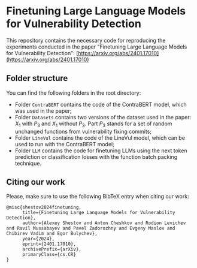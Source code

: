 # Finetuning Large Language Models for Vulnerability Detection

This repository contains the necessary code for reproducing the experiments conducted in the paper "Finetuning Large Language Models for Vulnerability Detection":
[https://arxiv.org/abs/2401.17010](https://arxiv.org/abs/2401.17010)

## Folder structure

You can find the following folders in the root directory:
- Folder `ContraBERT` contains the code of the ContraBERT model, which was used in the paper;
- Folder `Datasets` contains two versions of the dataset used in the paper: $X_1$ with $P_3$ and $X_1$ without $P_3$. Part $P_3$ stands for a set of random unchanged functions from vulnerability fixing commits;
- Folder `LineVul` contains the code of the LineVul model, which can be used to run with the ContraBERT model;
- Folder `LLM` contains the code for finetuning LLMs using the next token prediction or classification losses with the function batch packing technique.

## Citing our work

Please, make sure to use the following BibTeX entry when citing our work:
```
@misc{shestov2024finetuning,
      title={Finetuning Large Language Models for Vulnerability Detection}, 
      author={Alexey Shestov and Anton Cheshkov and Rodion Levichev and Ravil Mussabayev and Pavel Zadorozhny and Evgeny Maslov and Chibirev Vadim and Egor Bulychev},
      year={2024},
      eprint={2401.17010},
      archivePrefix={arXiv},
      primaryClass={cs.CR}
}
```